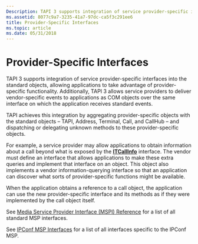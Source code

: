 ```yaml
---
Description: TAPI 3 supports integration of service provider-specific interfaces into the standard objects, allowing applications to take advantage of provider-specific functionality.
ms.assetid: 8077c9a7-3235-41a7-97dc-ca5f3c291ee6
title: Provider-Specific Interfaces
ms.topic: article
ms.date: 05/31/2018
---
```


# Provider-Specific Interfaces

TAPI 3 supports integration of service provider-specific interfaces into the standard objects, allowing applications to take advantage of provider-specific functionality. Additionally, TAPI 3 allows service providers to deliver vendor-specific events to applications as COM objects over the same interface on which the application receives standard events.

TAPI achieves this integration by aggregating provider-specific objects with the standard objects – TAPI, Address, Terminal, Call, and CallHub – and dispatching or delegating unknown methods to these provider-specific objects.

For example, a service provider may allow applications to obtain information about a call beyond what is exposed by the [**ITCallInfo**](/windows/desktop/api/tapi3if/nn-tapi3if-itcallinfo) interface. The vendor must define an interface that allows applications to make these extra queries and implement that interface on an object. This object also implements a vendor information-querying interface so that an application can discover what sorts of provider-specific functions might be available.

When the application obtains a reference to a call object, the application can use the new provider-specific interface and its methods as if they were implemented by the call object itself.

See [Media Service Provider Interface (MSPI) Reference](media-service-provider-interface-mspi-reference.md) for a list of all standard MSP interfaces.

See [IPConf MSP Interfaces](ipconf-msp-interfaces.md) for a list of all interfaces specific to the IPConf MSP.

 

 



